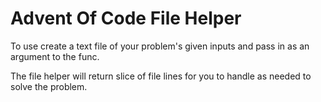 # Advent Of Code File Helper

To use create a text file of your problem's given inputs and pass in as an argument to the func.

The file helper will return slice of file lines for you to handle as needed to solve the problem.

